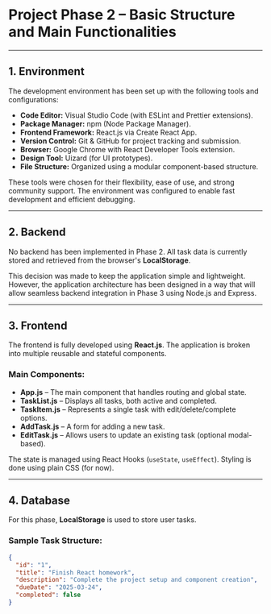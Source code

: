 
# Project Phase 2 – Basic Structure and Main Functionalities

---

## 1. Environment

The development environment has been set up with the following tools and configurations:

- **Code Editor:** Visual Studio Code (with ESLint and Prettier extensions).
- **Package Manager:** npm (Node Package Manager).
- **Frontend Framework:** React.js via Create React App.
- **Version Control:** Git & GitHub for project tracking and submission.
- **Browser:** Google Chrome with React Developer Tools extension.
- **Design Tool:** Uizard (for UI prototypes).
- **File Structure:** Organized using a modular component-based structure.

These tools were chosen for their flexibility, ease of use, and strong community support. The environment was configured to enable fast development and efficient debugging.

---

## 2. Backend

No backend has been implemented in Phase 2. All task data is currently stored and retrieved from the browser's **LocalStorage**.

This decision was made to keep the application simple and lightweight. However, the application architecture has been designed in a way that will allow seamless backend integration in Phase 3 using Node.js and Express.

---

## 3. Frontend

The frontend is fully developed using **React.js**. The application is broken into multiple reusable and stateful components.

### **Main Components:**
- **App.js** – The main component that handles routing and global state.
- **TaskList.js** – Displays all tasks, both active and completed.
- **TaskItem.js** – Represents a single task with edit/delete/complete options.
- **AddTask.js** – A form for adding a new task.
- **EditTask.js** – Allows users to update an existing task (optional modal-based).

The state is managed using React Hooks (`useState`, `useEffect`). Styling is done using plain CSS (for now).

---

## 4. Database

For this phase, **LocalStorage** is used to store user tasks.

### Sample Task Structure:
```json
{
  "id": "1",
  "title": "Finish React homework",
  "description": "Complete the project setup and component creation",
  "dueDate": "2025-03-24",
  "completed": false
}
